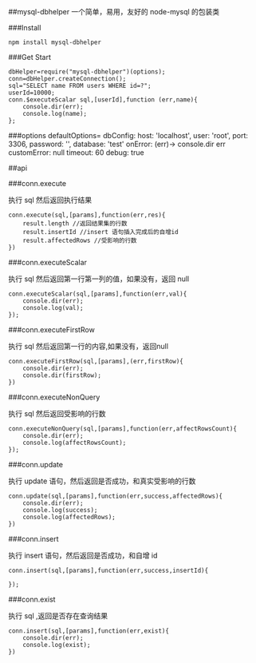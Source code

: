 ##mysql-dbhelper
一个简单，易用，友好的 node-mysql 的包装类

###Install

    npm install mysql-dbhelper

###Get Start

	dbHelper=require("mysql-dbhelper")(options);
	conn=dbHelper.createConnection();
    sql="SELECT name FROM users WHERE id=?";
    userId=10000;
    conn.$executeScalar sql,[userId],function (err,name){
        console.dir(err);
        console.log(name);
    };

###options
    defaultOptions=
        dbConfig:
            host: 'localhost',
            user: 'root',
            port: 3306,
            password: '',
            database: 'test'
        onError: (err)->
            console.dir err
        customError: null
        timeout: 60
        debug: true

##api

###conn.execute

执行 sql 然后返回执行结果

	conn.execute(sql,[params],function(err,res){
		result.length //返回结果集的行数
		result.insertId //insert 语句插入完成后的自增id
		result.affectedRows //受影响的行数
    })

###conn.executeScalar

执行 sql 然后返回第一行第一列的值，如果没有，返回 null

	conn.executeScalar(sql,[params],function(err,val){
        console.dir(err);
        console.log(val);
    });

###conn.executeFirstRow

执行 sql 然后返回第一行的内容,如果没有，返回null

	conn.executeFirstRow(sql,[params],(err,firstRow){
        console.dir(err);
        console.dir(firstRow);
    })

###conn.executeNonQuery

执行 sql 然后返回受影响的行数

	conn.executeNonQuery(sql,[params],function(err,affectRowsCount){
        console.dir(err);
        console.log(affectRowsCount);
    });

###conn.update

执行 update 语句，然后返回是否成功，和真实受影响的行数

	conn.update(sql,[params],function(err,success,affectedRows){
        console.dir(err);
        console.log(success);
        console.log(affectedRows);
    })

###conn.insert

执行 insert 语句，然后返回是否成功，和自增 id

	conn.insert(sql,[params],function(err,success,insertId){
        
    });

###conn.exist

执行 sql ,返回是否存在查询结果

	conn.insert(sql,[params],function(err,exist){
        console.dir(err);
        console.log(exist);
    })
